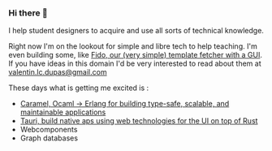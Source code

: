 ### Hi there 👋
I help student designers to acquire and use all sorts of technical knowledge.

Right now I'm on the lookout for simple and libre tech to help teaching. I'm even building some, like [Fido, our (very simple) template fetcher with a GUI](https://github.com/AtelierNum/fido). If you have ideas in this domain I'd be very interested to read about them at valentin.lc.dupas@gmail.com

These days what is getting me excited is :
- [Caramel, Ocaml -> Erlang for building type-safe, scalable, and maintainable applications](https://caramel.run/)
- [Tauri, build native aps using web technologies for the UI on top of Rust](https://tauri.studio/en/)
- Webcomponents
- Graph databases

<!--
**zhakk-harn/zhakk-harn** is a ✨ _special_ ✨ repository because its `README.md` (this file) appears on your GitHub profile.

Here are some ideas to get you started:

- 🔭 I’m currently working on ...
- 🌱 I’m currently learning ...
- 👯 I’m looking to collaborate on ...
- 🤔 I’m looking for help with ...
- 💬 Ask me about ...
- 📫 How to reach me: ...
- 😄 Pronouns: ...
- ⚡ Fun fact: ...
-->
